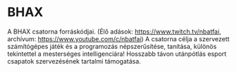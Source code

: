 # BHAX

A BHAX csatorna forráskódjai. 
(Élő adások: https://www.twitch.tv/nbatfai, archívum: https://www.youtube.com/c/nbatfai)
A csatorna célja a szervezett számítógépes játék és a programozás népszerűsítése, tanítása, különös tekintettel a mesterséges intelligenciára! 
Hosszabb távon utánpótlás esport csapatok szervezésének tartalmi támogatása. 
